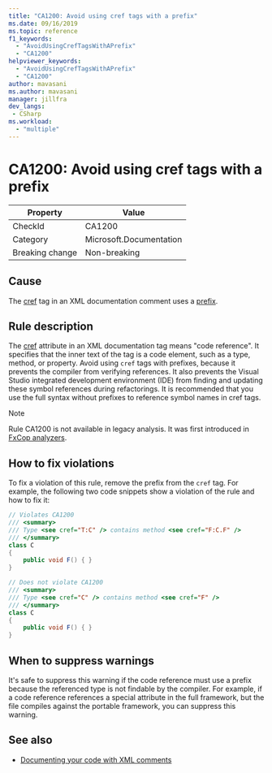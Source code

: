 ```yaml
---
title: "CA1200: Avoid using cref tags with a prefix"
ms.date: 09/16/2019
ms.topic: reference
f1_keywords:
  - "AvoidUsingCrefTagsWithAPrefix"
  - "CA1200"
helpviewer_keywords:
  - "AvoidUsingCrefTagsWithAPrefix"
  - "CA1200"
author: mavasani
ms.author: mavasani
manager: jillfra
dev_langs:
 - CSharp
ms.workload:
  - "multiple"
---
```

# CA1200: Avoid using cref tags with a prefix

|Property|Value|
|-|-|
|CheckId|CA1200|
|Category|Microsoft.Documentation|
|Breaking change|Non-breaking|

## Cause

The [cref](/dotnet/csharp/programming-guide/xmldoc/cref-attribute) tag in an XML documentation comment uses a [prefix](/dotnet/csharp/programming-guide/xmldoc/processing-the-xml-file).

## Rule description

The [cref](/dotnet/csharp/programming-guide/xmldoc/cref-attribute) attribute in an XML documentation tag means "code reference". It specifies that the inner text of the tag is a code element, such as a type, method, or property. Avoid using `cref` tags with prefixes, because it prevents the compiler from verifying references. It also prevents the Visual Studio integrated development environment (IDE) from finding and updating these symbol references during refactorings. It is recommended that you use the full syntax without prefixes to reference symbol names in cref tags.

> [!NOTE]
> Rule CA1200 is not available in legacy analysis. It was first introduced in [FxCop analyzers](https://www.nuget.org/packages/Microsoft.CodeAnalysis.FxCopAnalyzers).

## How to fix violations

To fix a violation of this rule, remove the prefix from the `cref` tag. For example, the following two code snippets show a violation of the rule and how to fix it:

```csharp
// Violates CA1200
/// <summary>
/// Type <see cref="T:C" /> contains method <see cref="F:C.F" />
/// </summary>
class C
{
    public void F() { }
}
```

```csharp
// Does not violate CA1200
/// <summary>
/// Type <see cref="C" /> contains method <see cref="F" />
/// </summary>
class C
{
    public void F() { }
}
```

## When to suppress warnings

It's safe to suppress this warning if the code reference must use a prefix because the referenced type is not findable by the compiler. For example, if a code reference references a special attribute in the full framework, but the file compiles against the portable framework, you can suppress this warning.

## See also

- [Documenting your code with XML comments](/dotnet/csharp/codedoc)

